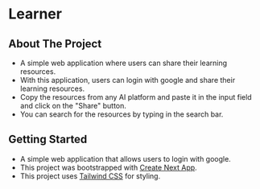 <!--
You must create a google project in order to use the google login with next-auth.
Steps:
1. Go to https://console.cloud.google.com/
2. Create a new project from the top left corner.
3. Go to the "APIs & Services" section. and Click on the "OAuth consent screen" tab.
4. Click "Create" and fill the required fields.
5 once thats saved, go to the "Credentials" tab and click on "Create Credentials" and select "OAuth client ID". (from the top bar)
6. Select "Web application" and fill the required fields.
  - in the "Authorized JavaScript origins" field, you can put "http://localhost:3000" or your production URL.
  - in this case, the "Authorized redirect URIs" since we are using google login with next-auth, you can put "http://localhost:3000/api/auth/callback/google" or your production URL.

 -->

# Learner

## About The Project

- A simple web application where users can share their learning resources.
- With this application, users can login with google and share their learning resources.
- Copy the resources from any AI platform and paste it in the input field and click on the "Share" button.
- You can search for the resources by typing in the search bar.

## Getting Started

- A simple web application that allows users to login with google.
- This project was bootstrapped with [Create Next App](https://nextjs.org/docs/api-reference/create-next-app).
- This project uses [Tailwind CSS](https://tailwindcss.com/) for styling.
